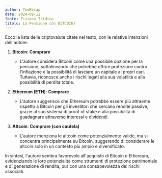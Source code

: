 ```yaml
---
author: YouRecap
date: 2024-09-12
fonte: Tiziano Tridico
titolo: La Pensione con BITCOIN?
---
```


Ecco la lista delle criptovalute citate nel testo, con le relative intenzioni dell'autore:

1. **Bitcoin**: **Comprare**
   - L'autore considera Bitcoin come una possibile opzione per la pensione, sottolineando che potrebbe offrire protezione contro l'inflazione e la possibilità di lasciare un capitale ai propri cari. Tuttavia, riconosce anche i rischi legati alla sua volatilità e alla possibilità di perdita totale.

2. **Ethereum (ETH)**: **Comprare**
   - L'autore suggerisce che Ethereum potrebbe essere più attraente rispetto a Bitcoin per gli investitori che cercano rendite passive, grazie al suo sistema di proof of stake e alla possibilità di guadagnare attraverso interessi e dividendi.

3. **Altcoin**: **Comprare (con cautela)**
   - L'autore menziona le altcoin come potenzialmente valide, ma si concentra principalmente su Bitcoin, suggerendo di considerare le altcoin solo in un contesto più ampio e diversificato.

In sintesi, l'autore sembra favorevole all'acquisto di Bitcoin e Ethereum, evidenziando le loro potenzialità come strumenti di protezione patrimoniale e di generazione di rendita, pur con una consapevolezza dei rischi associati.
